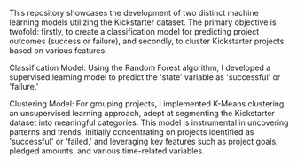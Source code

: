 This repository showcases the development of two distinct machine learning models utilizing the Kickstarter dataset. The primary objective is twofold: firstly, to create a classification model for predicting project outcomes (success or failure), and secondly, to cluster Kickstarter projects based on various features.

Classification Model:
Using the Random Forest algorithm, I developed a supervised learning model to predict the 'state' variable as 'successful' or 'failure.'

Clustering Model:
For grouping projects, I implemented K-Means clustering, an unsupervised learning approach, adept at segmenting the Kickstarter dataset into meaningful categories.
This model is instrumental in uncovering patterns and trends, initially concentrating on projects identified as 'successful' or 'failed,' and leveraging key features such as project goals, pledged amounts, and various time-related variables.
